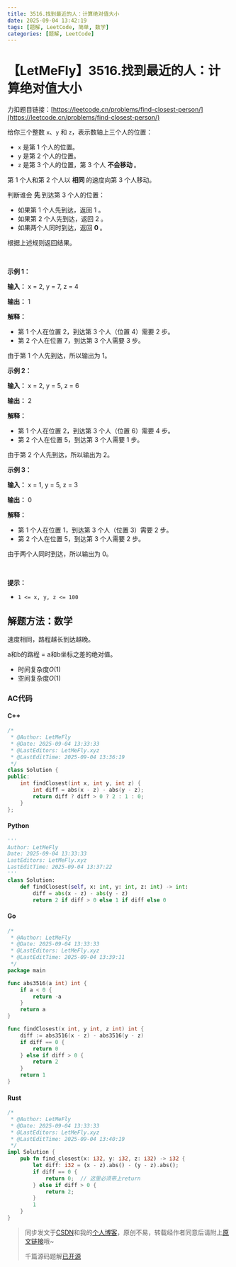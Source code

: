 ```yaml
---
title: 3516.找到最近的人：计算绝对值大小
date: 2025-09-04 13:42:19
tags: [题解, LeetCode, 简单, 数学]
categories: [题解, LeetCode]
---
```


# 【LetMeFly】3516.找到最近的人：计算绝对值大小

力扣题目链接：[https://leetcode.cn/problems/find-closest-person/](https://leetcode.cn/problems/find-closest-person/)

<p data-end="116" data-start="0">给你三个整数 <code data-end="33" data-start="30">x</code>、<code data-end="38" data-start="35">y</code> 和 <code data-end="47" data-start="44">z</code>，表示数轴上三个人的位置：</p>

<ul data-end="252" data-start="118">
	<li data-end="154" data-start="118"><code data-end="123" data-start="120">x</code> 是第 1 个人的位置。</li>
	<li data-end="191" data-start="155"><code data-end="160" data-start="157">y</code> 是第 2 个人的位置。</li>
	<li data-end="252" data-start="192"><code data-end="197" data-start="194">z</code> 是第 3 个人的位置，第 3 个人&nbsp;<strong>不会移动&nbsp;</strong>。</li>
</ul>

<p data-end="322" data-start="254">第 1 个人和第 2 个人以&nbsp;<strong>相同&nbsp;</strong>的速度向第 3 个人移动。</p>

<p data-end="372" data-start="324">判断谁会&nbsp;<strong>先&nbsp;</strong>到达第 3 个人的位置：</p>

<ul data-end="505" data-start="374">
	<li data-end="415" data-start="374">如果第 1 个人先到达，返回 1 。</li>
	<li data-end="457" data-start="416">如果第 2 个人先到达，返回 2 。</li>
	<li data-end="505" data-start="458">如果两个人同时到达，返回 <strong>0&nbsp;</strong>。</li>
</ul>

<p data-end="537" data-is-last-node="" data-is-only-node="" data-start="507">根据上述规则返回结果。</p>

<p>&nbsp;</p>

<p><strong class="example">示例 1：</strong></p>

<div class="example-block">
<p><strong>输入：</strong> <span class="example-io">x = 2, y = 7, z = 4</span></p>

<p><strong>输出：</strong> <span class="example-io">1</span></p>

<p><strong>解释：</strong></p>

<ul data-end="258" data-start="113">
	<li data-end="193" data-start="113">第 1 个人在位置 2，到达第 3 个人（位置 4）需要 2 步。</li>
	<li data-end="258" data-start="194">第 2 个人在位置 7，到达第 3 个人需要 3 步。</li>
</ul>

<p data-end="317" data-is-last-node="" data-is-only-node="" data-start="260">由于第 1 个人先到达，所以输出为 1。</p>
</div>

<p><strong class="example">示例 2：</strong></p>

<div class="example-block">
<p><strong>输入：</strong> <span class="example-io">x = 2, y = 5, z = 6</span></p>

<p><strong>输出：</strong> <span class="example-io">2</span></p>

<p><strong>解释：</strong></p>

<ul data-end="245" data-start="92">
	<li data-end="174" data-start="92">第 1 个人在位置 2，到达第 3 个人（位置 6）需要 4 步。</li>
	<li data-end="245" data-start="175">第 2 个人在位置 5，到达第 3 个人需要 1 步。</li>
</ul>

<p data-end="304" data-is-last-node="" data-is-only-node="" data-start="247">由于第 2 个人先到达，所以输出为 2。</p>
</div>

<p><strong class="example">示例 3：</strong></p>

<div class="example-block">
<p><strong>输入：</strong> <span class="example-io">x = 1, y = 5, z = 3</span></p>

<p><strong>输出：</strong> <span class="example-io">0</span></p>

<p><strong>解释：</strong></p>

<ul data-end="245" data-start="92">
	<li data-end="174" data-start="92">第 1 个人在位置 1，到达第 3 个人（位置 3）需要 2 步。</li>
	<li data-end="245" data-start="175">第 2 个人在位置 5，到达第 3 个人需要 2 步。</li>
</ul>

<p data-end="304" data-is-last-node="" data-is-only-node="" data-start="247">由于两个人同时到达，所以输出为 0。</p>
</div>

<p>&nbsp;</p>

<p><strong>提示：</strong></p>

<ul>
	<li><code>1 &lt;= x, y, z &lt;= 100</code></li>
</ul>


    
## 解题方法：数学

速度相同，路程越长到达越晚。

a和b的路程 = a和b坐标之差的绝对值。

+ 时间复杂度$O(1)$
+ 空间复杂度$O(1)$

### AC代码

#### C++

```cpp
/*
 * @Author: LetMeFly
 * @Date: 2025-09-04 13:33:33
 * @LastEditors: LetMeFly.xyz
 * @LastEditTime: 2025-09-04 13:36:19
 */
class Solution {
public:
    int findClosest(int x, int y, int z) {
        int diff = abs(x - z) - abs(y - z);
        return diff ? diff > 0 ? 2 : 1 : 0;
    }
};
```

#### Python

```python
'''
Author: LetMeFly
Date: 2025-09-04 13:33:33
LastEditors: LetMeFly.xyz
LastEditTime: 2025-09-04 13:37:22
'''
class Solution:
    def findClosest(self, x: int, y: int, z: int) -> int:
        diff = abs(x - z) - abs(y - z)
        return 2 if diff > 0 else 1 if diff else 0
```

#### Go

```go
/*
 * @Author: LetMeFly
 * @Date: 2025-09-04 13:33:33
 * @LastEditors: LetMeFly.xyz
 * @LastEditTime: 2025-09-04 13:39:11
 */
package main

func abs3516(a int) int {
    if a < 0 {
        return -a
    }
    return a
}

func findClosest(x int, y int, z int) int {
    diff := abs3516(x - z) - abs3516(y - z)
    if diff == 0 {
        return 0
    } else if diff > 0 {
        return 2
    }
    return 1
}
```

#### Rust

```rust
/*
 * @Author: LetMeFly
 * @Date: 2025-09-04 13:33:33
 * @LastEditors: LetMeFly.xyz
 * @LastEditTime: 2025-09-04 13:40:19
 */
impl Solution {
    pub fn find_closest(x: i32, y: i32, z: i32) -> i32 {
        let diff: i32 = (x - z).abs() - (y - z).abs();
        if diff == 0 {
            return 0;  // 这里必须带上return
        } else if diff > 0 {
            return 2;
        }
        1
    }
}
```

> 同步发文于[CSDN](https://letmefly.blog.csdn.net/article/details/151184074)和我的[个人博客](https://blog.letmefly.xyz/)，原创不易，转载经作者同意后请附上[原文链接](https://blog.letmefly.xyz/2025/09/04/LeetCode%203516.%E6%89%BE%E5%88%B0%E6%9C%80%E8%BF%91%E7%9A%84%E4%BA%BA/)哦~
>
> 千篇源码题解[已开源](https://github.com/LetMeFly666/LeetCode)
